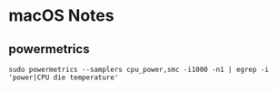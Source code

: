 # macOS Notes

## powermetrics

```
sudo powermetrics --samplers cpu_power,smc -i1000 -n1 | egrep -i 'power|CPU die temperature'
```
